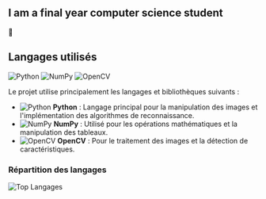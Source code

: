 ## I am a final year computer science student
👋

## Langages utilisés

![Python](https://img.shields.io/badge/Python-3.9-blue?style=for-the-badge&logo=python&logoColor=white)
![NumPy](https://img.shields.io/badge/NumPy-1.21.0-blue?style=for-the-badge&logo=numpy)
![OpenCV](https://img.shields.io/badge/OpenCV-4.5.1-green?style=for-the-badge&logo=opencv&logoColor=white)

Le projet utilise principalement les langages et bibliothèques suivants :

- ![Python](https://img.icons8.com/color/48/000000/python.png) **Python** : Langage principal pour la manipulation des images et l'implémentation des algorithmes de reconnaissance.
- ![NumPy](https://img.icons8.com/color/48/000000/numpy.png) **NumPy** : Utilisé pour les opérations mathématiques et la manipulation des tableaux.
- ![OpenCV](https://img.icons8.com/color/48/000000/opencv.png) **OpenCV** : Pour le traitement des images et la détection de caractéristiques.

### Répartition des langages

![Top Langages](https://github-readme-stats.vercel.app/api/top-langs/?username=zatmax&layout=compact)

